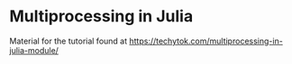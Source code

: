 # Multiprocessing in Julia
Material for the tutorial found at <https://techytok.com/multiprocessing-in-julia-module/>
